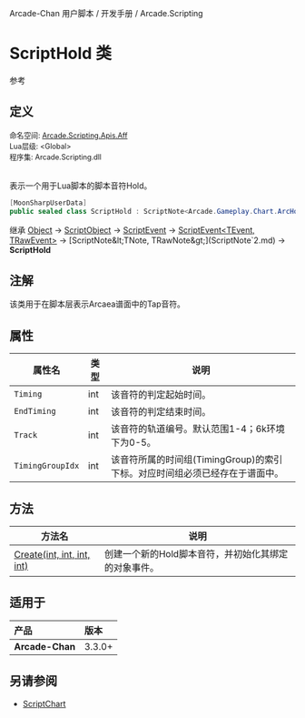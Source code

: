 Arcade-Chan 用户脚本 / 开发手册 / Arcade.Scripting
# ScriptHold 类
参考

## 定义
<div style="font-size: 90%;">
命名空间: <a href="README.md">Arcade.Scripting.Apis.Aff</a><br />
Lua层级: &lt;Global&gt;<br />
程序集: Arcade.Scripting.dll
</div><br />

表示一个用于Lua脚本的脚本音符Hold。

```csharp
[MoonSharpUserData]
public sealed class ScriptHold : ScriptNote<Arcade.Gameplay.Chart.ArcHold, Arcade.Aff.RawAffHold>
```

继承 [Object](https://learn.microsoft.com/zh-cn/dotnet/api/system.object) -> [ScriptObject](ScriptObject.md) -> [ScriptEvent](ScriptEvent.md) -> [ScriptEvent&lt;TEvent, TRawEvent&gt;](ScriptEvent`2.md) -> [ScriptNote&lt;TNote, TRawNote&gt;](ScriptNote`2.md) -> **ScriptHold**

## 注解
该类用于在脚本层表示Arcaea谱面中的Tap音符。

## 属性
| 属性名 | 类型 | 说明 |
| -- | -- | -- |
| ``Timing`` | int | 该音符的判定起始时间。 |
| ``EndTiming`` | int | 该音符的判定结束时间。 |
| ``Track`` | int | 该音符的轨道编号。默认范围1-4；6k环境下为0-5。 |
| ``TimingGroupIdx`` | int | 该音符所属的时间组(TimingGroup)的索引下标。对应时间组必须已经存在于谱面中。 |

## 方法
| 方法名 | 说明 |
| -- | -- |
| [Create(int, int, int, int)](ScriptHold_Create.md) | 创建一个新的Hold脚本音符，并初始化其绑定的对象事件。 |

## 适用于
| 产品 | 版本 |
|:----|:----|
| **Arcade-Chan** | 3.3.0+ |

## 另请参阅
- [ScriptChart](ScriptChart.md)